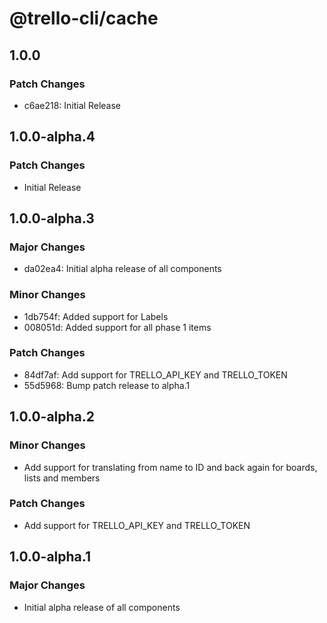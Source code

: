 # @trello-cli/cache

## 1.0.0

### Patch Changes

- c6ae218: Initial Release

## 1.0.0-alpha.4

### Patch Changes

- Initial Release

## 1.0.0-alpha.3

### Major Changes

- da02ea4: Initial alpha release of all components

### Minor Changes

- 1db754f: Added support for Labels
- 008051d: Added support for all phase 1 items

### Patch Changes

- 84df7af: Add support for TRELLO_API_KEY and TRELLO_TOKEN
- 55d5968: Bump patch release to alpha.1

## 1.0.0-alpha.2

### Minor Changes

- Add support for translating from name to ID and back again for boards, lists and members

### Patch Changes

- Add support for TRELLO_API_KEY and TRELLO_TOKEN

## 1.0.0-alpha.1

### Major Changes

- Initial alpha release of all components
